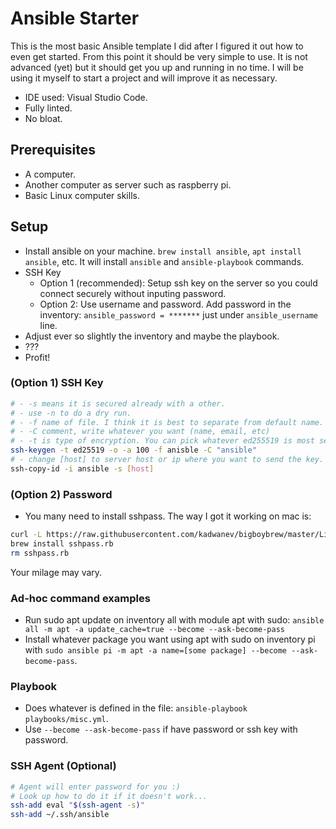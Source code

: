 # Ansible Starter

This is the most basic Ansible template I did after I figured it out how to even get started. From this point it should be very simple to use. It is not advanced (yet) but it should get you up and running in no time. I will be using it myself to start a project and will improve it as necessary.

- IDE used: Visual Studio Code.
- Fully linted.
- No bloat.

## Prerequisites

- A computer.
- Another computer as server such as raspberry pi.
- Basic Linux computer skills.

## Setup

- Install ansible on your machine. `brew install ansible`, `apt install ansible`, etc. It will install `ansible` and `ansible-playbook` commands.
- SSH Key
  - Option 1 (recommended): Setup ssh key on the server so you could connect securely without inputing password.
  - Option 2: Use username and password. Add password in the inventory: `ansible_password = *******` just under `ansible_username` line.
- Adjust ever so slightly the inventory and maybe the playbook.
- ???
- Profit!

### (Option 1) SSH Key

```sh
# - -s means it is secured already with a other.
# - use -n to do a dry run.
# - -f name of file. I think it is best to separate from default name.
# - -C comment, write whatever you want (name, email, etc)
# - -t is type of encryption. You can pick whatever ed255519 is most secure (i think)
ssh-keygen -t ed25519 -o -a 100 -f anisble -C "ansible"
# - change [host] to server host or ip where you want to send the key. (Or copy manually to ~/.ssh/authorized_keys
ssh-copy-id -i ansible -s [host]
```

### (Option 2) Password

- You many need to install sshpass. The way I got it working on mac is:

 ```sh
 curl -L https://raw.githubusercontent.com/kadwanev/bigboybrew/master/Library/Formula/sshpass.rb > sshpass.rb
 brew install sshpass.rb
 rm sshpass.rb
 ```

Your milage may vary.

### Ad-hoc command examples

- Run sudo apt update on inventory all with module apt with sudo: `ansible all -m apt -a update_cache=true --become --ask-become-pass`
- Install whatever package you want using apt with sudo on inventory pi with `sudo ansible pi -m apt -a name=[some package] --become --ask-become-pass`.

### Playbook

- Does whatever is defined in the file: `ansible-playbook playbooks/misc.yml`.
- Use `--become --ask-become-pass` if have password or ssh key with password.

### SSH Agent (Optional)

```sh
# Agent will enter password for you :)
# Look up how to do it if it doesn't work...
ssh-add eval "$(ssh-agent -s)"
ssh-add ~/.ssh/ansible
```
